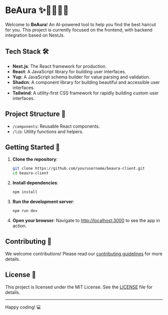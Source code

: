 # BeAura ✨💇‍♂️💇‍♀️

Welcome to **BeAura**! An AI-powered tool to help you find the best haircut for you. This project is currently focused on the frontend, with backend integration based on NestJs.

## Tech Stack 🛠️

- **Next.js**: The React framework for production.
- **React**: A JavaScript library for building user interfaces.
- **Yup**: A JavaScript schema builder for value parsing and validation.
- **Shadcn**: A component library for building beautiful and accessible user interfaces.
- **Tailwind**: A utility-first CSS framework for rapidly building custom user interfaces.

## Project Structure 📁

- `/components`: Reusable React components.
- `/lib`: Utility functions and helpers.

## Getting Started 🚀

1. **Clone the repository**:

   ```bash
   git clone https://github.com/yourusername/beaura-client.git
   cd beaura-client
   ```

2. **Install dependencies**:

   ```bash
   npm install
   ```

3. **Run the development server**:

   ```bash
   npm run dev
   ```

4. **Open your browser**:
   Navigate to [http://localhost:3000](http://localhost:3000) to see the app in action.

## Contributing 🤝

We welcome contributions! Please read our [contributing guidelines](CONTRIBUTING.md) for more details.

## License 📄

This project is licensed under the MIT License. See the [LICENSE](LICENSE) file for details.

---

Happy coding! 💻
